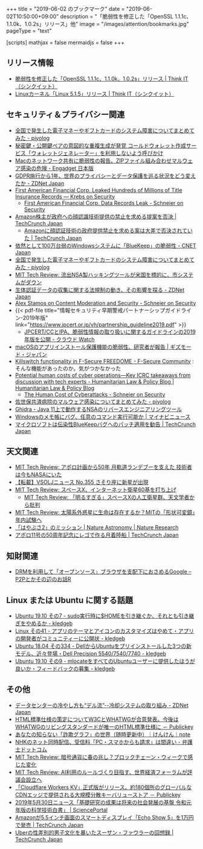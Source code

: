 +++
title = "2019-06-02 のブックマーク"
date =  "2019-06-02T10:50:00+09:00"
description = "「脆弱性を修正した「OpenSSL 1.1.1c、1.1.0k、1.0.2s」リリース」他"
image = "/images/attention/bookmarks.jpg"
pageType = "text"

[scripts]
  mathjax = false
  mermaidjs = false
+++

## リリース情報

- [脆弱性を修正した「OpenSSL 1.1.1c、1.1.0k、1.0.2s」リリース | Think IT（シンクイット）](https://thinkit.co.jp/news/bn/16239)
- [Linuxカーネル「Linux 5.1.5」リリース | Think IT（シンクイット）](https://thinkit.co.jp/news/bn/16241)

## セキュリティ＆プライバシー関連

- [全国で発生した電子マネーやギフトカードのシステム障害についてまとめてみた - piyolog](https://piyolog.hatenadiary.jp/entry/2019/05/26/063000)
- [秘密鍵・公開鍵ペアの意図的な重複生成が発覚 コールドウォレット作成サービス「ウォレットジェネレーター」を利用しないよう呼びかけ](https://jp.cointelegraph.com/news/computer-researcher-finds-wallet-vulnerability-that-gave-same-key-to-multiple-users)
- [Macのネットワーク共有に脆弱性の報告。ZIPファイル組み合わせマルウェア感染の危険 - Engadget 日本版](https://japanese.engadget.com/2019/05/27/mac-zip/)
- [GDPR施行から1年、世界のプライバシーとデータ保護を巡る状況をどう変えたか - ZDNet Japan](https://japan.zdnet.com/article/35137389/)
- [First American Financial Corp. Leaked Hundreds of Millions of Title Insurance Records —  Krebs on Security](https://krebsonsecurity.com/2019/05/first-american-financial-corp-leaked-hundreds-of-millions-of-title-insurance-records/)
    - [First American Financial Corp. Data Records Leak - Schneier on Security](https://www.schneier.com/blog/archives/2019/05/first_american_.html)
- [Amazon株主が政府への顔認識技術提供の禁止を求める提案を否決  |  TechCrunch Japan](https://jp.techcrunch.com/2019/05/23/2019-05-22-amazon-reject-facial-recognition-proposals/)
    - [Amazonに顔認証技術の政府提供禁止を求める案は大差で否決されていた  |  TechCrunch Japan](https://jp.techcrunch.com/2019/05/29/2019-05-28-amazon-facial-recognition-vote/)
- [依然として100万台弱のWindowsシステムに「BlueKeep」の脆弱性 - CNET Japan](https://japan.cnet.com/article/35137653/)
- [全国で発生した電子マネーやギフトカードのシステム障害についてまとめてみた - piyolog](https://piyolog.hatenadiary.jp/entry/2019/05/26/063000)
- [MIT Tech Review: 流出NSA製ハッキングツールが米国を標的に、市システムがダウン](https://www.technologyreview.jp/nl/hackers-are-using-a-leaked-us-cyber-weapon-against-american-targets/)
- [生体認証データの収集に関する法規制の動き、その影響を探る - ZDNet Japan](https://japan.zdnet.com/article/35137279/)
- [Alex Stamos on Content Moderation and Security - Schneier on Security](https://www.schneier.com/blog/archives/2019/05/alex_stamos_on.html)
- {{< pdf-file title="情報セキュリティ早期警戒パートナーシップガイドライン-2019年版" link="https://www.jpcert.or.jp/vh/partnership_guideline2019.pdf" >}}
    - [JPCERT/CCとIPA、脆弱性情報の取り扱いに関するガイドラインの2019年版を公開 - クラウド Watch](https://cloud.watch.impress.co.jp/docs/news/1187404.html)
- [macOSのアプリインストール保護機能の脆弱性、研究者が報告 | ギズモード・ジャパン](https://www.gizmodo.jp/2019/05/macos-vulnelability.html)
- [Killswitch functionality in F-Secure FREEDOME  - F-Secure Community](https://community.f-secure.com/t5/F-Secure/Killswitch-functionality-in-F/ta-p/110707) : そんな機能があったのか。気がつかなかった
- [Potential human costs of cyber operations—Key ICRC takeaways from discussion with tech experts - Humanitarian Law & Policy Blog | Humanitarian Law & Policy Blog](https://blogs.icrc.org/law-and-policy/2019/05/29/potential-human-costs-cyber-operations-key-icrc-takeaways-discussion-tech-experts/)
    - [The Human Cost of Cyberattacks - Schneier on Security](https://www.schneier.com/blog/archives/2019/05/the_human_cost_.html)
- [佐世保共済病院のマルウェア感染についてまとめてみた - piyolog](https://piyolog.hatenadiary.jp/entry/2019/06/01/095814)
- [Ghidra - Java 11上で動作するNSAのリバースエンジニアリングツール](https://www.infoq.com/jp/news/2019/05/ghidra-java11/)
- [Windowsのメモ帳にバグ、任意のコマンド実行可能か | マイナビニュース](https://news.mynavi.jp/article/20190601-834516/)
- [マイクロソフトは伝染性BlueKeepバグへのパッチ適用を勧告  |  TechCrunch Japan](https://jp.techcrunch.com/2019/06/01/2019-05-31-microsoft-bluekeep-worm-exploits/)

## 天文関連

- [MIT Tech Review: アポロ計画から50年 月軌道ランデブーを支えた 技術者は今もNASAにいた](https://www.technologyreview.jp/s/143401/the-nasa-engineer-who-helped-apollo-astronauts-catch-their-ride-home/)
- [【転載】VSOLJニュース No.355 さそり座に新星が出現](https://news.local-group.jp/vsolj_news/355.html)
- [MIT Tech Review: スペースX、インターネット衛星60基を打ち上げ](https://www.technologyreview.jp/nl/spacex-has-launched-the-first-60-satellites-of-its-space-internet-system/)
    - [MIT Tech Review: 「明るすぎる」スペースXの人工衛星群、天文学者から批判](https://www.technologyreview.jp/nl/spacexs-starlink-satellites-are-clearly-visible-in-the-sky-and-astronomers-arent-happy/)
- [MIT Tech Review: 太陽系外惑星に生命は存在するか？MITの「形状可変鏡」年内試験へ](https://www.technologyreview.jp/s/144559/a-bendable-mirror-is-a-step-toward-finding-life-outside-our-solar-system/)
- [「はやぶさ2」のミッション | Nature Astronomy | Nature Research](https://www.natureasia.com/ja-jp/natastron/specials)
- [アポロ11号の50周年記念にレゴで作る月着陸船  |  TechCrunch Japan](https://jp.techcrunch.com/2019/05/31/2019-05-30-lego-celebrates-apollo-11-with-a-lovely-bricky-lunar-lander/)

## 知財関連

- [DRMを利用して「オープンソース」ブラウザを支配下におさめるGoogle – P2Pとかその辺のお話R](https://p2ptk.org/copyright/2033)

## Linux または Ubuntu に関する話題

- [Ubuntu 19.10 その7 - sudo実行時に$HOMEを引き継ぐか、それとも引き継ぎをやめるか - kledgeb](https://kledgeb.blogspot.com/2019/05/ubuntu-1910-7-sudohome.html)
- [Linux その41 - アプリのテーマとアイコンのカスタマイズはやめて・アプリの開発者がコミュニティーに公開状 - kledgeb](https://kledgeb.blogspot.com/2019/05/linux-41.html)
- [Ubuntu 18.04 その334 - DellからUbuntuをプリインストールした3つの新モデル、近々登場・Dell Precision 5540/7540/7740 - kledgeb](https://kledgeb.blogspot.com/2019/05/ubuntu-1804-334-dellubuntu3dell.html)
- [Ubuntu 19.10 その9 - mlocateをすべてのUbuntuユーザーに提供したほうが良いか・フィードバックの募集 - kledgeb](https://kledgeb.blogspot.com/2019/05/ubuntu-1910-9-mlocateubuntu.html)

## その他

- [データセンターの冷やし方も“デル流”--冷却システムの取り組み - ZDNet Japan](https://japan.zdnet.com/article/35137418/)
- [HTML標準仕様の策定についてW3CとWHATWGが合意発表。今後はWHATWGのリビングスタンダードが唯一のHTML標準仕様に － Publickey](https://www.publickey1.jp/blog/19/htmlw3cwhatwgwhatwghtml.html)
- [あなたの知らない「詐欺グラフ」の世界（随時更新中）｜けんけん｜note](https://note.mu/kenxxxken/n/nce7762dcec30)
- [NHKのネット同時配信、受信料「PC・スマホからも請求」は間違い - 弁護士ドットコム](https://www.bengo4.com/c_23/n_9336/)
- [MIT Tech Review: 暗号通貨に春の兆し？ブロックチェーン・ウィークで感じた変化](https://www.technologyreview.jp/s/142704/blockchain-week-gives-us-presidential-candidates-parties-and-signs-of-crypto-spring/)
- [MIT Tech Review: AI利用のルールづくり目指す、世界経済フォーラムが評議会設立へ](https://www.technologyreview.jp/s/144326/the-world-economic-forum-wants-to-develop-global-rules-for-ai/)
- [「Cloudflare Workers KV」正式版がリリース。約180個所のグローバルなCDNエッジで提供される大規模分散キーバリューストア － Publickey](https://www.publickey1.jp/blog/19/cloudflare_workers_kv180cdn.html)
- [2019年5月30日ニュース「基礎研究の成果は将来の社会発展の基盤 令和元年版の科学技術白書」 | SciencePortal](https://scienceportal.jst.go.jp/news/newsflash_review/newsflash/2019/05/20190530_01.html)
- [Amazonが5.5インチ画面のスマートディスプレイ「Echo Show 5」を1万円で発売  |  TechCrunch Japan](https://jp.techcrunch.com/2019/05/30/2019-05-29-amazon-just-launched-a-90-5-5-inch-echo-show/)
- [Uberの性差別的男子文化を暴いたスーザン・ファウラーの回想録  |  TechCrunch Japan](https://jp.techcrunch.com/2019/05/31/2019-05-30-susan-fowlers-memoir-has-a-title-and-a-release-date/)
